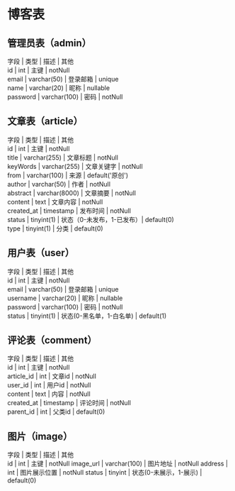 # 博客表

## 管理员表（admin）
字段 | 类型 | 描述 | 其他  
id | int | 主键 | notNull  
email | varchar(50) | 登录邮箱 | unique  
name | varchar(20) | 昵称 | nullable  
password | varchar(100) | 密码 | notNull

## 文章表（article）
字段 | 类型 | 描述 | 其他  
id | int | 主键 | notNull  
title | varchar(255) | 文章标题 | notNull  
keyWords | varchar(255) | 文章关键字 | notNull  
from | varchar(100) | 来源 | default('原创')  
author | varchar(50) | 作者 | notNull  
abstract | varchar(8000) | 文章摘要 | notNull  
content | text | 文章内容 | notNull  
created_at | timestamp | 发布时间 | notNull  
status | tinyint(1) | 状态（0-未发布，1-已发布）| default(0)   
type | tinyint(1) | 分类 | default(0)

## 用户表（user）
字段 | 类型 | 描述 | 其他  
id | int | 主键 | notNull  
email | varchar(50) | 登录邮箱 | unique  
username | varchar(20) | 昵称 | nullable  
password | varchar(100) | 密码 | notNull  
status | tinyint(1) | 状态(0-黑名单，1-白名单) | default(1)

## 评论表（comment）
字段 | 类型 | 描述 | 其他  
id | int | 主键 | notNull  
article_id | int | 文章id | notNull  
user_id | int | 用户id | notNull  
content | text | 内容 | notNull  
created_at | timestamp | 评论时间 | notNull  
parent_id | int | 父类id | default(0)  
 
## 图片（image）
字段 | 类型 | 描述 | 其他  
id | int | 主键 | notNull
image_url | varchar(100) | 图片地址 | notNull
address | int | 图片展示位置 | notNull
status | tinyint | 状态(0-未展示，1-展示) | default(0) 